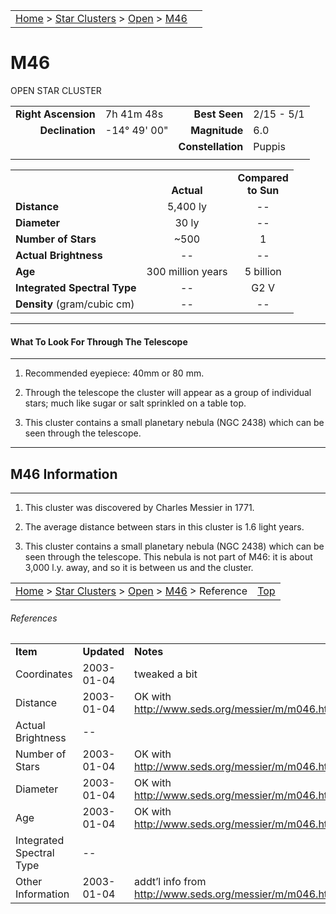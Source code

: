 |    |    |
|:---|---:|
|[Home](/notes/#object-notes) > [Star Clusters](/notes/#star-clusters) > [Open](!open_cluster_info) > [M46](m46)|  |

# M46
OPEN STAR CLUSTER
	
|   |   |   |   |
|--:|:--|--:|:--|
|**Right Ascension**|7h 41m 48s|**Best Seen**|2/15 - 5/1|
|**Declination**|-14&deg; 49' 00"|**Magnitude**|6.0|
|   |   |**Constellation**|Puppis|
|   |   |   |   |

|   |   |   |
|---|:---:|:---:|
|   | <br/>**Actual**| **Compared<br/>to Sun** |
|**Distance** | 5,400 ly | -- |
|**Diameter** | 30 ly | -- |
|**Number of Stars**| ~500 | 1 |
|**Actual Brightness**| -- | -- |
|**Age** | 300 million years | 5 billion  |
|**Integrated Spectral Type** | -- | G2 V |
|**Density** (gram/cubic cm) | -- | -- |

---
#### What To Look For Through The Telescope
---

1.	Recommended eyepiece: 40mm or 80 mm.

1.	Through the telescope the cluster will appear as a group of individual stars; much like sugar or salt sprinkled on a table top.
   
1.	This cluster contains a small planetary nebula (NGC 2438) which can be seen through the telescope.

---
## M46 Information
---

1.	This cluster was discovered by Charles Messier in 1771.

1.	The average distance between stars in this cluster is 1.6 light years.
   
1.	This cluster contains a small planetary nebula (NGC 2438) which can be seen through the telescope.  This nebula is not part of M46: it is about 3,000 l.y. away, and so it is between us and the cluster.

|    |    |
|:---|---:|
|[Home](/notes/#object-notes) > [Star Clusters](/notes/#star-clusters) > [Open](!open_cluster_info) > [M46](#m46) > Reference | [Top](#m46) |

###### References

|   |   |   |
|---|---|---|
|**Item**|**Updated**|**Notes**| 
|Coordinates | 2003-01-04 | tweaked a bit |
| Distance | 2003-01-04 | OK with  http://www.seds.org/messier/m/m046.html |
| Actual Brightness | -- |  |
| Number of Stars | 2003-01-04 | OK with http://www.seds.org/messier/m/m046.html |
| Diameter | 2003-01-04 | OK with http://www.seds.org/messier/m/m046.html |
| Age | 2003-01-04 | OK with http://www.seds.org/messier/m/m046.html |
| Integrated Spectral Type | --	|  |
| Other Information	| 2003-01-04 | addt’l info from http://www.seds.org/messier/m/m046.html |
